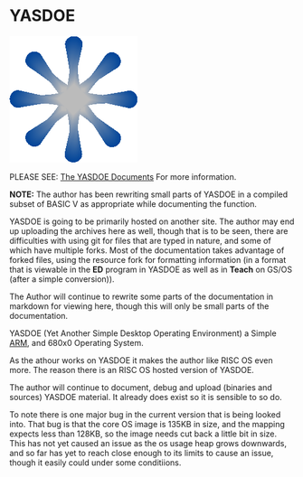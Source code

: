 # YASDOE

![alt text](https://github.com/David-SWUSA-RISCOS/YASDOE/raw/main/docs/gifs/logo.gif "YASDOE Logo")

PLEASE SEE: [The YASDOE Documents](./docs/README.md) For more information.

**NOTE:**
The author has been rewriting small parts of YASDOE in a compiled subset of BASIC V as appropriate while documenting the function.

YASDOE is going to be primarily hosted on another site.  The author may end up uploading the archives here as well, though that is to be seen, there are difficulties with using git for files that are typed in nature, and some of which have multiple forks.  Most of the documentation takes advantage of forked files, using the resource fork for formatting information (in a format that is viewable in the **ED** program in YASDOE as well as in **Teach** on GS/OS (after a simple conversion)).

The Author will continue to rewrite some parts of the documentation in markdown for viewing here, though this will only be small parts of the documentation.

YASDOE (Yet Another Simple Desktop Operating Environment) a Simple [ARM](./docs/WhatIsARM.md), and 680x0 Operating System.

As the athour works on YASDOE it makes the author like RISC OS even more.  The reason there is an RISC OS hosted version of YASDOE.

The author will continue to document, debug and upload (binaries and sources) YASDOE material.   It already does exist so it is sensible to so do.

To note there is one major bug in the current version that is being looked into.  That bug is that the core OS image is 135KB in size, and the mapping expects less than 128KB, so the image needs cut back a little bit in size.  This has not yet caused an issue as the os usage heap grows downwards, and so far has yet to reach close enough to its limits to cause an issue, though it easily could under some conditiions.
